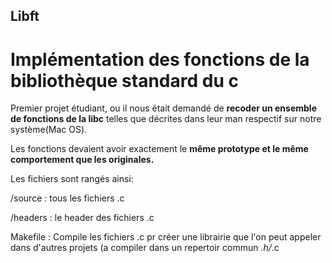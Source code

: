 ## Libft
# Implémentation des fonctions de la bibliothèque standard du c

Premier projet étudiant, ou il nous était demandé de **recoder un ensemble de fonctions de la libc** telles que décrites dans leur man respectif sur notre système(Mac OS).


Les fonctions devaient avoir exactement le **même prototype et le même comportement que les originales.**


Les fichiers sont rangés ainsi:


/source : tous les fichiers .c


/headers : le header des fichiers .c


Makefile : Compile les fichiers .c pr créer une librairie que l'on peut appeler dans d'autres projets (a compiler dans un repertoir commun *.h/*.c
